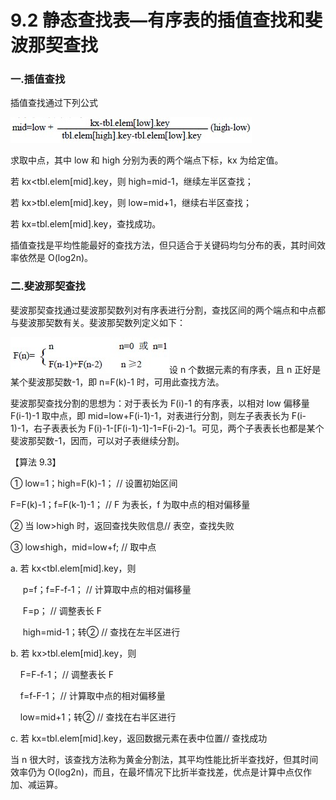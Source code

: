 # 9.2 静态查找表—有序表的插值查找和斐波那契查找

### 一.插值查找

插值查找通过下列公式

![](img/c44a4c2cb9840d51b11acb0d3ddc48fa.jpg)

求取中点，其中 low 和 high 分别为表的两个端点下标，kx 为给定值。

若 kx<tbl.elem[mid].key，则 high=mid-1，继续左半区查找；

若 kx>tbl.elem[mid].key，则 low=mid+1，继续右半区查找；

若 kx=tbl.elem[mid].key，查找成功。

插值查找是平均性能最好的查找方法，但只适合于关键码均匀分布的表，其时间效率依然是 O(log2n)。

### 二.斐波那契查找

斐波那契查找通过斐波那契数列对有序表进行分割，查找区间的两个端点和中点都与斐波那契数有关。斐波那契数列定义如下：

![](img/f7f6f0026b607ca2df8618dc18d98ffa.jpg)设 n 个数据元素的有序表，且 n 正好是某个斐波那契数-1，即 n=F(k)-1 时，可用此查找方法。

斐波那契查找分割的思想为：对于表长为 F(i)-1 的有序表，以相对 low 偏移量 F(i-1)-1 取中点，即 mid=low+F(i-1)-1，对表进行分割，则左子表表长为 F(i-1)-1，右子表表长为 F(i)-1-[F(i-1)-1]-1=F(i-2)-1。可见，两个子表表长也都是某个斐波那契数-1，因而，可以对子表继续分割。

【算法 9.3】

① low=1；high=F(k)-1； // 设置初始区间

F=F(k)-1；f=F(k-1)-1； // F 为表长，f 为取中点的相对偏移量

② 当 low>high 时，返回查找失败信息// 表空，查找失败

③ low≤high，mid=low+f; // 取中点

a. 若 kx<tbl.elem[mid].key，则

     p=f；f=F-f-1； // 计算取中点的相对偏移量

     F=p； // 调整表长 F

     high=mid-1；转② // 查找在左半区进行

b. 若 kx>tbl.elem[mid].key，则

    F=F-f-1； // 调整表长 F

    f=f-F-1； // 计算取中点的相对偏移量

    low=mid+1；转② // 查找在右半区进行

c. 若 kx=tbl.elem[mid].key，返回数据元素在表中位置// 查找成功

当 n 很大时，该查找方法称为黄金分割法，其平均性能比折半查找好，但其时间效率仍为 O(log2n)，而且，在最坏情况下比折半查找差，优点是计算中点仅作加、减运算。